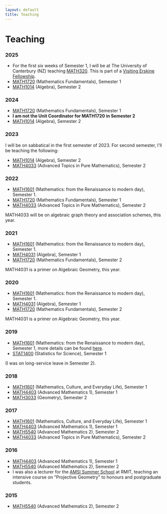 ```yaml
---
layout: default
title: Teaching
---
```


# Teaching

### 2025

- For the first six weeks of Semester 1, I will be at The University of Canterbury (NZ) teaching [MATH320](https://courseinfo.canterbury.ac.nz/GetCourseDetails.aspx?course=MATH320&occurrence=25S1(C)&year=2025). This is part of a [Visiting Erskine Fellowship](https://www.canterbury.ac.nz/about-uc/what-we-do/teaching/erskine-programme/erskine-fellowship).
- [MATH1720](http://handbooks.uwa.edu.au/unitdetails?code=MATH1720) (Mathematics Fundamentals), Semester 1
- [MATH1014](http://handbooks.uwa.edu.au/unitdetails?code=MATH1014) (Algebra), Semester 2


### 2024

- [MATH1720](http://handbooks.uwa.edu.au/unitdetails?code=MATH1720) (Mathematics Fundamentals), Semester 1
- **I am not the Unit Coordinator for MATH1720 in Semester 2**
- [MATH1014](http://handbooks.uwa.edu.au/unitdetails?code=MATH1014) (Algebra), Semester 2


### 2023 

I will be on sabbatical in the first semester of 2023. For second semester, I'll be teaching the following:

- [MATH1014](http://handbooks.uwa.edu.au/unitdetails?code=MATH1014) (Algebra), Semester 2
- [MATH4033](http://handbooks.uwa.edu.au/unitdetails?code=MATH4033)  (Advanced Topics in Pure Mathematics), Semester 2

### 2022

- [MATH1601](http://handbooks.uwa.edu.au/unitdetails?code=MATH1601) (Mathematics: from the Renaissance to modern day), Semester 1.
- [MATH1720](http://handbooks.uwa.edu.au/unitdetails?code=MATH1720) (Mathematics Fundamentals), Semester 1
- [MATH4033](http://handbooks.uwa.edu.au/unitdetails?code=MATH4033)  (Advanced Topics in Pure Mathematics), Semester 2

MATH4033 will be on algebraic graph theory and association schemes, this year.

### 2021 

- [MATH1601](http://handbooks.uwa.edu.au/unitdetails?code=MATH1601) (Mathematics: from the Renaissance to modern day), Semester 1.
- [MATH4031](http://handbooks.uwa.edu.au/unitdetails?code=MATH4031) (Algebra), Semester 1
- [MATH1720](http://handbooks.uwa.edu.au/unitdetails?code=MATH1720) (Mathematics Fundamentals), Semester 2

MATH4031 is a primer on Algebraic Geometry, this year.

### 2020 

- [MATH1601](http://handbooks.uwa.edu.au/unitdetails?code=MATH1601) (Mathematics: from the Renaissance to modern day), Semester 1.
- [MATH4031](http://handbooks.uwa.edu.au/unitdetails?code=MATH4031) (Algebra), Semester 1
- [MATH1720](http://handbooks.uwa.edu.au/unitdetails?code=MATH1720) (Mathematics Fundamentals), Semester 2

MATH4031 is a primer on Algebraic Geometry, this year.

### 2019 

- [MATH1601](http://handbooks.uwa.edu.au/unitdetails?code=MATH1601) (Mathematics: from the Renaissance to modern day), Semester 1, more details can be found [here](http://school.maths.uwa.edu.au/~bamberg/MATH1601.html).
- [STAT1400](http://handbooks.uwa.edu.au/unitdetails?code=MATH3033) (Statistics for Science), Semester 1

(I was on long-service leave in Semester 2).

### 2018 

- [MATH1601](http://handbooks.uwa.edu.au/unitdetails?code=MATH1601) (Mathematics, Culture, and Everyday Life), Semester 1
- [MATH4403](http://handbooks.uwa.edu.au/unitdetails?code=MATH4403)  (Advanced Mathematics 1), Semester 1
- [MATH3033](http://handbooks.uwa.edu.au/unitdetails?code=MATH5540)  (Geometry), Semester 2

### 2017 

- [MATH1601](http://handbooks.uwa.edu.au/unitdetails?code=MATH1601) (Mathematics, Culture, and Everyday Life), Semester 1
- [MATH4403](http://handbooks.uwa.edu.au/unitdetails?code=MATH4403)  (Advanced Mathematics 1), Semester 1
- [MATH5540](http://handbooks.uwa.edu.au/unitdetails?code=MATH5540)  (Advanced Mathematics 2), Semester 2
- [MATH4033](http://handbooks.uwa.edu.au/unitdetails?code=MATH4033)  (Advanced Topics in Pure Mathematics), Semester 2

### 2016 

- [MATH4403](http://handbooks.uwa.edu.au/unitdetails?code=MATH4403)  (Advanced Mathematics 1), Semester 1
- [MATH5540](http://handbooks.uwa.edu.au/unitdetails?code=MATH5540)  (Advanced Mathematics 2), Semester 2
- I was also a lecturer for the [AMSI Summer School](http://ss.amsi.org.au/tag/summer-school-2016) at RMIT, teaching an intensive course on "Projective Geometry" to honours and postgraduate students.

### 2015

- [MATH5540](http://handbooks.uwa.edu.au/unitdetails?code=MATH5540)  (Advanced Mathematics 2), Semester 2
